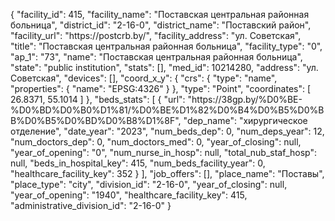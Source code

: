 {
    "facility_id": 415,
    "facility_name": "Поставская центральная районная больница",
    "district_id": "2-16-0",
    "district_name": "Поставский район",
    "facility_url": "https:\/\/postcrb.by\/",
    "facility_address": "ул. Советская",
    "title": "Поставская центральная районная больница",
    "facility_type": "0",
    "ap_1": "73",
    "name": "Поставская центральная районная больница",
    "state": "public institution",
    "stats": [],
    "med_id": 10214280,
    "address": "ул. Советская",
    "devices": [],
    "coord_x_y": {
        "crs": {
            "type": "name",
            "properties": {
                "name": "EPSG:4326"
            }
        },
        "type": "Point",
        "coordinates": [
            26.8371,
            55.1014
        ]
    },
    "beds_stats": [
        {
            "url": "https:\/\/38gp.by\/%D0%BE-%D0%BD%D0%B0%D1%81\/%D0%BE%D1%82%D0%B4%D0%B5%D0%BB%D0%B5%D0%BD%D0%B8%D1%8F",
            "dep_name": "хирургическое отделение",
            "date_year": "2023",
            "num_beds_dep": 0,
            "num_deps_year": 12,
            "num_doctors_dep": 0,
            "num_doctors_med": 0,
            "year_of_closing": null,
            "year_of_opening": "0",
            "num_nurse_in_hosp": null,
            "total_nub_staf_hosp": null,
            "beds_in_hospital_key": 415,
            "num_beds_facility_year": 0,
            "healthcare_facility_key": 352
        }
    ],
    "job_offers": [],
    "place_name": "Поставы",
    "place_type": "city",
    "division_id": "2-16-0",
    "year_of_closing": null,
    "year_of_opening": "1940",
    "healthcare_facility_key": 415,
    "administrative_division_id": "2-16-0"
}